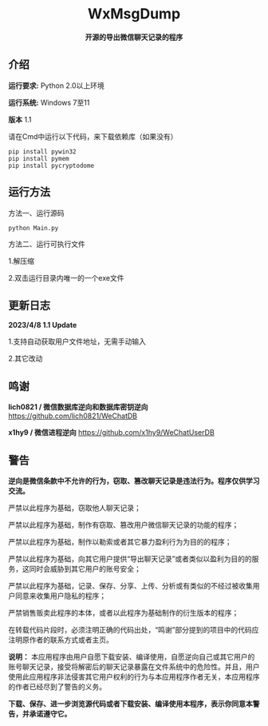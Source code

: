 <div align="center">

# WxMsgDump

**开源的导出微信聊天记录的程序**

</div>

## 介绍

**运行要求:** Python 2.0以上环境

**运行系统:** Windows 7至11

**版本** 1.1

请在Cmd中运行以下代码，来下载依赖库（如果没有）

```
pip install pywin32
pip install pymem
pip install pycryptodome
```

## 运行方法

方法一、运行源码

```
python Main.py
```

方法二、运行可执行文件

1.解压缩

2.双击运行目录内唯一的一个exe文件

## 更新日志

**2023/4/8 1.1 Update** 

1.支持自动获取用户文件地址，无需手动输入

2.其它改动

## 鸣谢
**lich0821 / 微信数据库逆向和数据库密钥逆向** https://github.com/lich0821/WeChatDB

**x1hy9 / 微信进程逆向** https://github.com/x1hy9/WeChatUserDB

## 警告

**逆向是微信条款中不允许的行为，窃取、篡改聊天记录是违法行为。程序仅供学习交流。**

严禁以此程序为基础，窃取他人聊天记录；

严禁以此程序为基础，制作有窃取、篡改用户微信聊天记录的功能的程序；

严禁以此程序为基础，制作以勒索或者其它暴力盈利行为为目的的程序；

严禁以此程序为基础，向其它用户提供“导出聊天记录”或者类似以盈利为目的的服务，这同时会威胁到其它用户的账号安全；

严禁以此程序为基础，记录、保存、分享、上传、分析或有类似的不经过被收集用户同意来收集用户隐私的程序；

严禁销售贩卖此程序的本体，或者以此程序为基础制作的衍生版本的程序；

在转载代码片段时，必须注明正确的代码出处，“鸣谢”部分提到的项目中的代码应注明原作者的联系方式或者主页。

**说明：** 本应用程序由用户自愿下载安装、编译使用，自愿逆向自己或其它用户的账号聊天记录，接受将解密后的聊天记录暴露在文件系统中的危险性。并且，用户使用此应用程序非法侵害其它用户权利的行为与本应用程序作者无关，本应用程序的作者已经尽到了警告的义务。

**下载、保存、进一步浏览源代码或者下载安装、编译使用本程序，表示你同意本警告，并承诺遵守它。**

